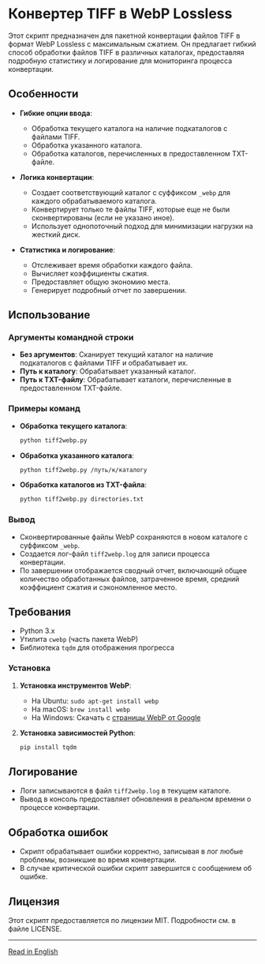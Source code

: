 # Конвертер TIFF в WebP Lossless

Этот скрипт предназначен для пакетной конвертации файлов TIFF в формат WebP Lossless с максимальным сжатием. Он предлагает гибкий способ обработки файлов TIFF в различных каталогах, предоставляя подробную статистику и логирование для мониторинга процесса конвертации.

## Особенности

- **Гибкие опции ввода**:
  - Обработка текущего каталога на наличие подкаталогов с файлами TIFF.
  - Обработка указанного каталога.
  - Обработка каталогов, перечисленных в предоставленном TXT-файле.

- **Логика конвертации**:
  - Создает соответствующий каталог с суффиксом `_webp` для каждого обрабатываемого каталога.
  - Конвертирует только те файлы TIFF, которые еще не были сконвертированы (если не указано иное).
  - Использует однопоточный подход для минимизации нагрузки на жесткий диск.

- **Статистика и логирование**:
  - Отслеживает время обработки каждого файла.
  - Вычисляет коэффициенты сжатия.
  - Предоставляет общую экономию места.
  - Генерирует подробный отчет по завершении.

## Использование

### Аргументы командной строки

- **Без аргументов**: Сканирует текущий каталог на наличие подкаталогов с файлами TIFF и обрабатывает их.
- **Путь к каталогу**: Обрабатывает указанный каталог.
- **Путь к TXT-файлу**: Обрабатывает каталоги, перечисленные в предоставленном TXT-файле.

### Примеры команд

- **Обработка текущего каталога**:
  ```bash
  python tiff2webp.py
  ```

- **Обработка указанного каталога**:
  ```bash
  python tiff2webp.py /путь/к/каталогу
  ```

- **Обработка каталогов из TXT-файла**:
  ```bash
  python tiff2webp.py directories.txt
  ```

### Вывод

- Сконвертированные файлы WebP сохраняются в новом каталоге с суффиксом `_webp`.
- Создается лог-файл `tiff2webp.log` для записи процесса конвертации.
- По завершении отображается сводный отчет, включающий общее количество обработанных файлов, затраченное время, средний коэффициент сжатия и сэкономленное место.

## Требования

- Python 3.x
- Утилита `cwebp` (часть пакета WebP)
- Библиотека `tqdm` для отображения прогресса

### Установка

1. **Установка инструментов WebP**:
   - На Ubuntu: `sudo apt-get install webp`
   - На macOS: `brew install webp`
   - На Windows: Скачать с [страницы WebP от Google](https://developers.google.com/speed/webp/download)

2. **Установка зависимостей Python**:
   ```bash
   pip install tqdm
   ```

## Логирование

- Логи записываются в файл `tiff2webp.log` в текущем каталоге.
- Вывод в консоль предоставляет обновления в реальном времени о процессе конвертации.

## Обработка ошибок

- Скрипт обрабатывает ошибки корректно, записывая в лог любые проблемы, возникшие во время конвертации.
- В случае критической ошибки скрипт завершится с сообщением об ошибке.

## Лицензия

Этот скрипт предоставляется по лицензии MIT. Подробности см. в файле LICENSE.

---

[Read in English](#README.markdown)